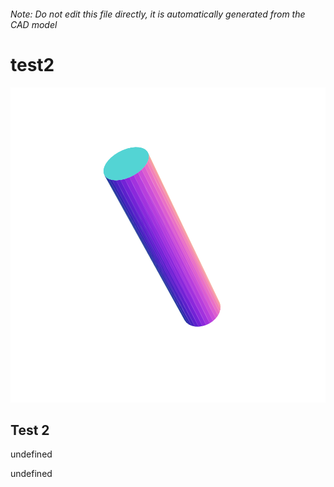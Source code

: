 ###### Note: Do not edit this file directly, it is automatically generated from the CAD model

# test2

![](/project.svg)

## Test 2


undefined


undefined


